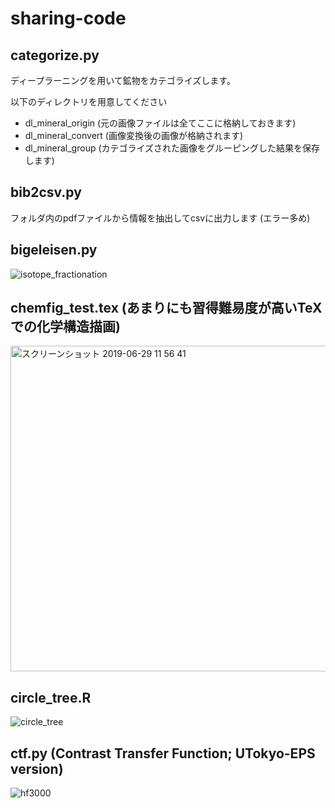 # sharing-code

## categorize.py
ディープラーニングを用いて鉱物をカテゴライズします。

以下のディレクトリを用意してください
- dl_mineral_origin (元の画像ファイルは全てここに格納しておきます)
- dl_mineral_convert (画像変換後の画像が格納されます)
- dl_mineral_group (カテゴライズされた画像をグルーピングした結果を保存します)

## bib2csv.py
フォルダ内のpdfファイルから情報を抽出してcsvに出力します (エラー多め)

## bigeleisen.py
![isotope_fractionation](https://user-images.githubusercontent.com/47913809/60667927-ae258e00-9ea5-11e9-99af-62a2d7ed356e.png)

## chemfig_test.tex (あまりにも習得難易度が高いTeXでの化学構造描画)
<img width="521" alt="スクリーンショット 2019-06-29 11 56 41" src="https://user-images.githubusercontent.com/7247018/60378908-f9364000-9a64-11e9-87fc-7b0536cf034b.png">

## circle_tree.R

![circle_tree](https://user-images.githubusercontent.com/7247018/59890589-93b2d580-940c-11e9-935d-10f804434dc1.png)

## ctf.py (Contrast Transfer Function; UTokyo-EPS version)
![hf3000](https://user-images.githubusercontent.com/7247018/52612225-32ae4a80-2ecc-11e9-919e-8d7ce903dfe4.png)

